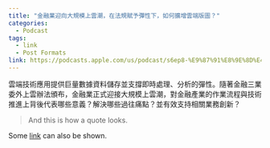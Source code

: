 ```yaml
---
title: "金融業迎向大規模上雲潮，在法規賦予彈性下，如何擴增雲端版圖？"
categories:
  - Podcast
tags:
  - link
  - Post Formats
link: https://podcasts.apple.com/us/podcast/s6ep8-%E9%87%91%E8%9E%8D%E4%B8%8A%E9%9B%B2-%E9%87%91%E8%9E%8D%E6%A5%AD%E8%BF%8E%E5%90%91%E5%A4%A7%E8%A6%8F%E6%A8%A1%E4%B8%8A%E9%9B%B2%E6%BD%AE-%E5%9C%A8%E6%B3%95%E8%A6%8F%E8%B3%A6%E4%BA%88%E5%BD%88%E6%80%A7%E4%B8%8B-%E5%A6%82%E4%BD%95%E6%93%B4%E5%A2%9E%E9%9B%B2%E7%AB%AF%E7%89%88%E5%9C%96/id1566481155?i=1000679140163&l=zh-Hant-TW
---
```


雲端技術應用提供巨量數據資料儲存並支撐即時處理、分析的彈性。隨著金融三業委外上雲辦法頒布，金融業正式迎接大規模上雲潮，對金融產業的作業流程與技術推進上背後代表哪些意義？解決哪些過往痛點？並有效支持相關業務創新？

> And this is how a quote looks.

Some [link](#) can also be shown.

